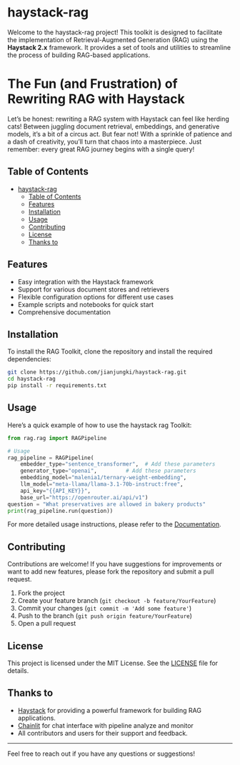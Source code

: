 # haystack-rag

Welcome to the haystack-rag project! This toolkit is designed to facilitate the implementation of Retrieval-Augmented Generation (RAG) using the **Haystack 2.x** framework. It provides a set of tools and utilities to streamline the process of building RAG-based applications.


# The Fun (and Frustration) of Rewriting RAG with Haystack

Let’s be honest: rewriting a RAG system with Haystack can feel like herding cats! Between juggling document retrieval, embeddings, and generative models, it’s a bit of a circus act. But fear not! With a sprinkle of patience and a dash of creativity, you’ll turn that chaos into a masterpiece. Just remember: every great RAG journey begins with a single query!


## Table of Contents

- [haystack-rag](#haystack-rag)
  - [Table of Contents](#table-of-contents)
  - [Features](#features)
  - [Installation](#installation)
  - [Usage](#usage)
  - [Contributing](#contributing)
  - [License](#license)
  - [Thanks to](#thanks-to)

## Features

- Easy integration with the Haystack framework
- Support for various document stores and retrievers
- Flexible configuration options for different use cases
- Example scripts and notebooks for quick start
- Comprehensive documentation

## Installation

To install the RAG Toolkit, clone the repository and install the required dependencies:

```bash
git clone https://github.com/jianjungki/haystack-rag.git
cd haystack-rag
pip install -r requirements.txt
```

## Usage

Here’s a quick example of how to use the haystack rag Toolkit:

```python
from rag.rag import RAGPipeline

# Usage
rag_pipeline = RAGPipeline(
    embedder_type="sentence_transformer",  # Add these parameters
    generator_type="openai",         # Add these parameters
    embedding_model="malenia1/ternary-weight-embedding",
    llm_model="meta-llama/llama-3.1-70b-instruct:free",
    api_key="{{API_KEY}}",
    base_url="https://openrouter.ai/api/v1")
question = "What preservatives are allowed in bakery products"
print(rag_pipeline.run(question))
```

For more detailed usage instructions, please refer to the [Documentation](https://github.com/jianjungki/haystack-rag/wiki).

## Contributing

Contributions are welcome! If you have suggestions for improvements or want to add new features, please fork the repository and submit a pull request.

1. Fork the project
2. Create your feature branch (`git checkout -b feature/YourFeature`)
3. Commit your changes (`git commit -m 'Add some feature'`)
4. Push to the branch (`git push origin feature/YourFeature`)
5. Open a pull request

## License

This project is licensed under the MIT License. See the [LICENSE](LICENSE) file for details.

## Thanks to

- [Haystack](https://haystack.deepset.ai/) for providing a powerful framework for building RAG applications.
- [Chainlit](https://docs.chainlit.io/) for chat interface with pipeline analyze and monitor
- All contributors and users for their support and feedback.

---

Feel free to reach out if you have any questions or suggestions!
